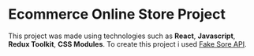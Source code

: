 # Ecommerce Online Store Project

This project was made using technologies such as __React__, __Javascript__, __Redux Toolkit__, __CSS Modules__. 
To create this project i used [Fake Sore API](https://fakestoreapi.com/).

